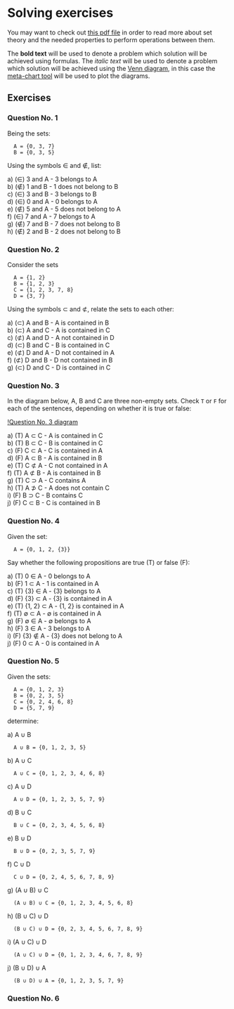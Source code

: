 # Solving exercises

You may want to check out [this pdf file](./teoria-dos-conjuntos1.pdf) in order to read more about set theory and the needed properties to perform operations between them.

The __bold text__ will be used to denote a problem which solution will be achieved using formulas. The *italic text* will be used to denote a problem which solution will be achieved using the [Venn diagram](https://www.mathsisfun.com/sets/venn-diagrams.html), in this case the [meta-chart tool](https://www.meta-chart.com/venn#/) will be used to plot the diagrams.

## Exercises

### Question No. 1

Being the sets:
```
  A = {0, 3, 7}
  B = {0, 3, 5}
```  
Using the symbols ∈ and ∉, list:

a) (∈) 3 and A - 3 belongs to A  
b) (∉) 1 and B - 1 does not belong to B  
c) (∈) 3 and B - 3 belongs to B  
d) (∈) 0 and A - 0 belongs to A  
e) (∉) 5 and A - 5 does not belong to A  
f) (∈) 7 and A - 7 belongs to A  
g) (∉) 7 and B - 7 does not belong to B  
h) (∉) 2 and B - 2 does not belong to B  

### Question No. 2

Consider the sets
```
  A = {1, 2}
  B = {1, 2, 3}
  C = {1, 2, 3, 7, 8}
  D = {3, 7}
```  
Using the symbols ⊂ and ⊄, relate the sets to each other:

a) (⊂) A and B - A is contained in B  
b) (⊂) A and C - A is contained in C  
c) (⊄) A and D - A not contained in D  
d) (⊂) B and C - B is contained in C  
e) (⊄) D and A - D not contained in A  
f) (⊄) D and B - D not contained in B  
g) (⊂) D and C - D is contained in C  

### Question No. 3

In the diagram below, A, B and C are three non-empty sets. Check `T` or `F` for each of the sentences, depending on whether it is true or false:

[!Question No. 3 diagram](./images/QuestionNo03.png)

a) (T) A ⊂ C - A is contained in C  
b) (T) B ⊂ C - B is contained in C  
c) (F) C ⊂ A - C is contained in A  
d) (F) A ⊂ B - A is contained in B  
e) (T) C ⊄ A - C not contained in A  
f) (T) A ⊄ B - A is contained in B  
g) (T) C ⊃ A - C contains A  
h) (T) A ⊅ C - A does not contain C  
i) (F) B ⊃ C - B contains C  
j) (F) C ⊂ B - C is contained in B  

### Question No. 4

Given the set:
```
  A = {0, 1, 2, {3}}
```  
Say whether the following propositions are true (T) or false (F):

a) (T) 0 ∈ A - 0 belongs to A  
b) (F) 1 ⊂ A - 1 is contained in A  
c) (T) {3} ∈ A - {3} belongs to A  
d) (F) {3} ⊂ A - {3} is contained in A  
e) (T) {1, 2} ⊂ A - {1, 2} is contained in A  
f) (T) ∅ ⊂ A - ∅ is contained in A  
g) (F) ∅ ∈ A - ∅ belongs to A  
h) (F) 3 ∈ A - 3 belongs to A  
i) (F) {3} ∉ A - {3} does not belong to A  
j) (F) 0 ⊂ A - 0 is contained in A  

### Question No. 5

Given the sets:
```
  A = {0, 1, 2, 3}
  B = {0, 2, 3, 5}
  C = {0, 2, 4, 6, 8}
  D = {5, 7, 9}
```  
determine:

a) A ∪ B  
```
  A ∪ B = {0, 1, 2, 3, 5}
```  

b) A ∪ C  
```
  A ∪ C = {0, 1, 2, 3, 4, 6, 8}
```  

c) A ∪ D  
```
  A ∪ D = {0, 1, 2, 3, 5, 7, 9}
```  

d) B ∪ C  
```
  B ∪ C = {0, 2, 3, 4, 5, 6, 8}
```  

e) B ∪ D  
```
  B ∪ D = {0, 2, 3, 5, 7, 9}
```  

f) C ∪ D  
```
  C ∪ D = {0, 2, 4, 5, 6, 7, 8, 9}
```  

g) (A ∪ B) ∪ C  
```
  (A ∪ B) ∪ C = {0, 1, 2, 3, 4, 5, 6, 8}
```  

h) (B ∪ C) ∪ D  
```
  (B ∪ C) ∪ D = {0, 2, 3, 4, 5, 6, 7, 8, 9}
```  

i) (A ∪ C) ∪ D  
```
  (A ∪ C) ∪ D = {0, 1, 2, 3, 4, 6, 7, 8, 9}
```  

j) (B ∪ D) ∪ A  
```
  (B ∪ D) ∪ A = {0, 1, 2, 3, 5, 7, 9}
```  

### Question No. 6
